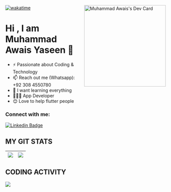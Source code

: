 <div align="left"> 
  <a href="https://app.daily.dev/muhammadawaisyaseen">
    <img src="https://api.daily.dev/devcards/9708587467e94294855d3a04e1ddc05d.png?r=i2s" width="256" align="right" alt="Muhammad Awais's Dev Card"/>
  </a>
  
  [![wakatime](https://wakatime.com/badge/user/0f7df295-46fc-4c1e-b948-caea53cef38d.svg)](https://wakatime.com/@0f7df295-46fc-4c1e-b948-caea53cef38d)

  

  
# Hi , I am Muhammad Awais Yaseen 👋
- ⚡️ Passionate about Coding & Technology
- 📫 Reach out me (Whatsapp): +92 308 4550780
- 🌱 I want learning everything
- 👨🏻‍💻 App Developer
- 😊 Love to help flutter people

 ### Connect with me:

[![Linkedin Badge](https://img.shields.io/badge/-Awais-blue?style=plastic-square&logo=Linkedin&logoColor=white&link=https://www.linkedin.com/in/muhammad-awais-518534225/)](https://www.linkedin.com/in/muhammad-awais-518534225/)

## MY GIT STATS
<img src="https://github-readme-stats.vercel.app/api?username=muhammadawaisyaseen&&show_icons=true&count_private=true&theme=radical"/>|<img src="https://github-readme-streak-stats.herokuapp.com/?user=muhammadawaisyaseen&theme=radical"/>|
|---|---|
## CODING ACTIVITY
<p>
  <img src="https://github-readme-stats.vercel.app/api/wakatime?username=muhammadawaisyaseen&layout=compact&theme=chartreuse-dark&hide_border=true" />
</p>
 

